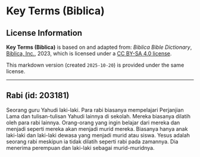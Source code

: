 # Key Terms (Biblica)

## License Information

**Key Terms (Biblica)** is based on and adapted from: _Biblica Bible Dictionary_, [Biblica, Inc.](https://www.biblica.com/), 2023, which is licensed under a [CC BY-SA 4.0 license](https://creativecommons.org/licenses/by-sa/4.0/legalcode.en).

This markdown version (created `2025-10-20`) is provided under the same license.



--------------------------------

## Rabi (id: 203181)

Seorang guru Yahudi laki\-laki. Para rabi biasanya mempelajari Perjanjian Lama dan tulisan\-tulisan Yahudi lainnya di sekolah. Mereka biasanya dilatih oleh para rabi lainnya. Orang\-orang yang ingin belajar dari mereka dan menjadi seperti mereka akan menjadi murid mereka. Biasanya hanya anak laki\-laki dan laki\-laki dewasa yang menjadi murid atau siswa. Yesus adalah seorang rabi meskipun ia tidak dilatih seperti rabi pada zamannya. Dia menerima perempuan dan laki\-laki sebagai murid\-muridnya.


